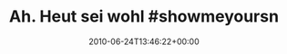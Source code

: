 ---
retweeted: false
source: <a href="http://twitter.com" rel="nofollow">Twitter Web Client</a>
entities:
  hashtags:
  - text: showmeyoursneaker
    indices:
    - '18'
    - '36'
  symbols: []
  user_mentions: []
  urls: []
display_text_range:
- '0'
- '66'
favorite_count: '0'
id_str: '16930215684'
truncated: false
retweet_count: '0'
id: '16930215684'
created_at: Thu Jun 24 13:46:22 +0000 2010
favorited: false
full_text: 'Ah. Heut sei wohl #showmeyoursneaker Tag http://twitpic.com/1zj3q0'
lang: de
tags:
- showmeyoursneaker
- pesos:twitter
date: '2010-06-24T13:46:22+00:00'
src: https://twitter.com/bascht/status/16930215684
original_url: https://twitter.com/bascht/status/16930215684
type: twitter_tweet
text: 'Ah. Heut sei wohl #showmeyoursneaker Tag http://twitpic.com/1zj3q0'
title: 'Ah. Heut sei wohl #showmeyoursn'

---